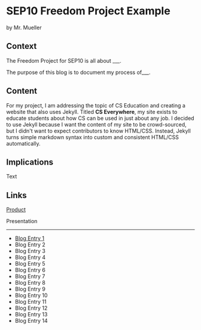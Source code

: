 # SEP10 Freedom Project Example
by Mr. Mueller

## Context
The Freedom Project for SEP10 is all about ___. 

The purpose of this blog is to document my process of___.

## Content
For my project, I am addressing the topic of CS Education and creating a website that also uses Jekyll. Titled **CS Everywhere**, my site exists to educate students about how CS can be used in just about any job. I decided to use Jekyll because I want the content of my site to be crowd-sourced, but I didn't want to expect contributors to know HTML/CSS. Instead, Jekyll turns simple markdown syntax into custom and consistent HTML/CSS automatically.

## Implications
Text

## Links

[Product](https://bmuellerhstat.github.io/cseverywhere/)

Presentation

---

* [Blog Entry 1](entries/entry01.md)
* Blog Entry 2
* Blog Entry 3
* Blog Entry 4
* Blog Entry 5
* Blog Entry 6
* Blog Entry 7
* Blog Entry 8
* Blog Entry 9
* Blog Entry 10
* Blog Entry 11
* Blog Entry 12
* Blog Entry 13
* Blog Entry 14
